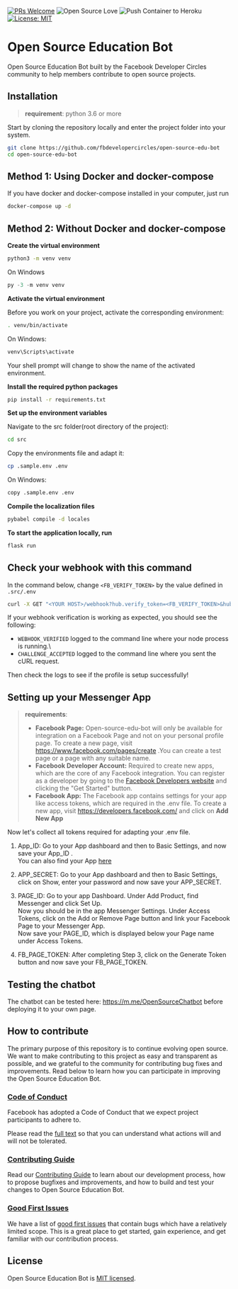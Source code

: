[![PRs Welcome](https://img.shields.io/badge/PRs-welcome-brightgreen.svg)](https://github.com/fbdevelopercircles/open-source-edu-bot/pulls)
![Open Source Love](https://badges.frapsoft.com/os/v2/open-source.svg?v=103)
![Push Container to Heroku](https://github.com/fbdevelopercircles/open-source-edu-bot/workflows/Push%20Container%20to%20Heroku/badge.svg)
[![License: MIT](https://img.shields.io/badge/License-MIT-yellow.svg)](./LICENSE)

# Open Source Education Bot

Open Source Education Bot built by the Facebook Developer Circles community to help members contribute to open source projects.

## Installation

> **requirement**: python 3.6 or more

Start by cloning the repository locally and enter the project folder into your system.

```bash
git clone https://github.com/fbdevelopercircles/open-source-edu-bot
cd open-source-edu-bot
```

## Method 1: Using Docker and docker-compose

If you have docker and docker-compose installed in your computer, just run

```bash
docker-compose up -d
```


## Method 2: Without Docker and docker-compose

**Create the virtual environment**

```bash
python3 -m venv venv
```

On Windows

```PowerShell
py -3 -m venv venv
```

**Activate the virtual environment**

Before you work on your project, activate the corresponding environment:

```bash
. venv/bin/activate
```

On Windows:
```PowerShell
venv\Scripts\activate
```

Your shell prompt will change to show the name of the activated environment.

**Install the required python packages**

```bash
pip install -r requirements.txt
```

**Set up the environment variables**  

Navigate to the src folder(root directory of the project):

```bash
cd src
```

Copy the environments file and adapt it:

```bash
cp .sample.env .env
```

On Windows:
```bash
copy .sample.env .env
```

**Compile the localization files**

```bash
pybabel compile -d locales
```

**To start the application locally, run**

```bash
flask run
```

## Check your webhook with this command

In the command below, change `<FB_VERIFY_TOKEN>` by the value defined in `.src/.env`

```bash
curl -X GET "<YOUR HOST>/webhook?hub.verify_token=<FB_VERIFY_TOKEN>&hub.challenge=CHALLENGE_ACCEPTED&hub.mode=subscribe&init_bot=true"
```

If your webhook verification is working as expected, you should see the following:

- `WEBHOOK_VERIFIED` logged to the command line where your node process is running.\
- `CHALLENGE_ACCEPTED` logged to the command line where you sent the cURL request.

Then check the logs to see if the profile is setup successfully!

## Setting up your Messenger App

> **requirements**: 
>- **Facebook Page:**  Open-source-edu-bot will only be available for integration on a Facebook Page and not on your personal profile page.
To create a new page, visit https://www.facebook.com/pages/create .You can create a test page or a page with any suitable name.
>- **Facebook Developer Account:**  Required to create new apps, which are the core of any Facebook integration. You can register as a developer by going to the [Facebook Developers website](https://developers.facebook.com/) and clicking the "Get Started" button.
>- **Facebook App:** The Facebook app contains settings for your app like access tokens, which are required in the .env file. To create a new app, visit https://developers.facebook.com/ and click on **Add New App**

Now let's collect all tokens required for adapting your .env file.

1.  App_ID: Go to your App dashboard and then to Basic Settings, and now save your App_ID . \
You can also find your App [here](https://developers.facebook.com/apps/) 

2. APP_SECRET: Go to your App dashboard and then to Basic Settings, click on Show, enter your password and now save your APP_SECRET.

3. PAGE_ID: Go to your app Dashboard. Under Add Product, find Messenger and click Set Up.\
Now you should be in the app Messenger Settings. 
Under Access Tokens, click on the Add or Remove Page button and link your Facebook Page to your Messenger App. \
Now save your PAGE_ID, which is displayed below your Page name under Access Tokens.

4. FB_PAGE_TOKEN: After completing Step 3, click on the Generate Token button and now save your FB_PAGE_TOKEN.

## Testing the chatbot 

The chatbot can be tested here: https://m.me/OpenSourceChatbot before deploying it to your own page.

## How to contribute

The primary purpose of this repository is to continue evolving open source. We want to make contributing to this project as easy and transparent as possible, and we grateful to the community for contributing bug fixes and improvements. Read below to learn how you can participate in improving the Open Source Education Bot.

### [Code of Conduct][code]

Facebook has adopted a Code of Conduct that we expect project participants to adhere to.

Please read the [full text][code] so that you can understand what actions will and will not be tolerated.

[code]: ./CODE_OF_CONDUCT.md
### [Contributing Guide][contribute]

Read our [Contributing Guide][contribute] to learn about our development process, how to propose bugfixes and improvements, and how to build and test your changes to Open Source Education Bot.

[contribute]: ./CONTRIBUTING.md

### [Good First Issues][gfi]

We have a list of [good first issues][gfi] that contain bugs which have a relatively limited scope. This is a great place to get started, gain experience, and get familiar with our contribution process.

[gfi]: https://github.com/fbdevelopercircles/open-source-edu-bot/labels/good%20first%20issue

## License

Open Source Education Bot is [MIT licensed](./LICENSE).
